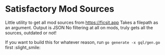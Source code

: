 # Satisfactory Mod Sources

Little utility to get all mod sources from https://ficsit.app
Takes a filepath as an argument. Output is JSON
No filtering at all on mods, truly gets all the sources, outdated or not!

If you want to build this for whatever reason, run `go generate -x gql/gen.go` first :slight_smile:
